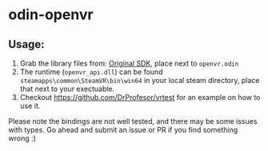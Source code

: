 # odin-openvr

## Usage:

1. Grab the library files from: [Original SDK](https://github.com/ValveSoftware/openvr), place next to `openvr.odin`
2. The runtime (`openvr_api.dll`) can be found `steamapps\common\SteamVR\bin\win64` in your local steam directory, place that next to your exectuable.
3. Checkout https://github.com/DrProfesor/vrtest for an example on how to use it.

Please note the bindings are not well tested, and there may be some issues with types. Go ahead and submit an issue or PR if you find something wrong :)
